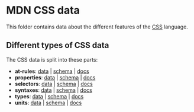 # MDN CSS data

This folder contains data about the different features of the [CSS](https://developer.mozilla.org/en-US/docs/Web/CSS)
language.

## Different types of CSS data

The CSS data is split into these parts:

* **at-rules**:
  [data](https://github.com/mdn/data/blob/master/css/at-rules.json) |
  [schema](https://github.com/mdn/data/blob/master/css/at-rules.schema.json) |
  [docs](https://github.com/mdn/data/blob/master/css/at-rules.md)
* **properties**:
  [data](https://github.com/mdn/data/blob/master/css/properties.json) |
  [schema](https://github.com/mdn/data/blob/master/css/properties.schema.json) |
  [docs](https://github.com/mdn/data/blob/master/css/properties.md)
* **selectors**:
  [data](https://github.com/mdn/data/blob/master/css/selectors.json) |
  [schema](https://github.com/mdn/data/blob/master/css/selectors.schema.json) |
  [docs](https://github.com/mdn/data/blob/master/css/selectors.md)
* **syntaxes**:
  [data](https://github.com/mdn/data/blob/master/css/syntaxes.json) |
  [schema](https://github.com/mdn/data/blob/master/css/syntaxes.schema.json) |
  [docs](https://github.com/mdn/data/blob/master/css/syntaxes.md)
* **types**:
  [data](https://github.com/mdn/data/blob/master/css/types.json) |
  [schema](https://github.com/mdn/data/blob/master/css/types.schema.json) |
  [docs](https://github.com/mdn/data/blob/master/css/types.md)
* **units**:
  [data](https://github.com/mdn/data/blob/master/css/units.json) |
  [schema](https://github.com/mdn/data/blob/master/css/units.schema.json) |
  [docs](https://github.com/mdn/data/blob/master/css/units.md)
